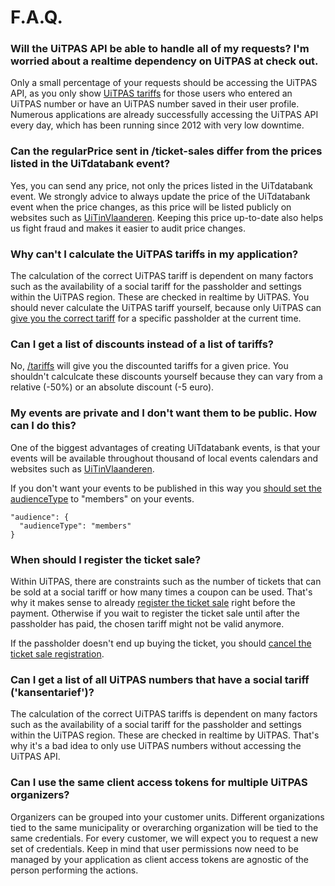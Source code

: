 # F.A.Q.

### Will the UiTPAS API be able to handle all of my requests? I'm worried about a realtime dependency on UiTPAS at check out.

Only a small percentage of your requests should be accessing the UiTPAS API, as you only show [UiTPAS tariffs](/reference/uitpas.json/paths/~1tariffs/get) for those users who entered an UiTPAS number or have an UiTPAS number saved in their user profile. Numerous applications are already successfully accessing the UiTPAS API every day, which has been running since 2012 with very low downtime.

### Can the regularPrice sent in /ticket-sales differ from the prices listed in the UiTdatabank event?

Yes, you can send any price, not only the prices listed in the UiTdatabank event.
We strongly advice to always update the price of the UiTdatabank event when the price changes, as this price will be listed publicly on websites such as [UiTinVlaanderen](http://www.uitinvlaanderen.be).
Keeping this price up-to-date also helps us fight fraud and makes it easier to audit price changes.

### Why can't I calculate the UiTPAS tariffs in my application?

The calculation of the correct UiTPAS tariff is dependent on many factors such as the availability of a social tariff for the passholder and settings within the UiTPAS region. These are checked in realtime by UiTPAS. You should never calculate the UiTPAS tariff yourself, because only UiTPAS can [give you the correct tariff](/reference/uitpas.json/paths/~1tariffs/get) for a specific passholder at the current time.

### Can I get a list of discounts instead of a list of tariffs?

No, [/tariffs](/reference/uitpas.json/paths/~1tariffs/get) will give you the discounted tariffs for a given price.
You shouldn't calculcate these discounts yourself because they can vary from a relative (-50%) or an absolute discount (-5 euro).

### My events are private and I don't want them to be public. How can I do this?

One of the biggest advantages of creating UiTdatabank events, is that your events will be available throughout thousand of local events calendars and websites such as [UiTinVlaanderen](http://www.uitinvlaanderen.be).

If you don't want your events to be published in this way you [should set the audienceType](https://documentatie.uitdatabank.be/content/json-ld-crud-api/latest/events/event-audience.html) to "members" on your events.

```
"audience": {
  "audienceType": "members"
}
```

### When should I register the ticket sale?

Within UiTPAS, there are constraints such as the number of tickets that can be sold at a social tariff or how many times a coupon can be used.
That's why it makes sense to already [register the ticket sale](/reference/uitpas.json/paths/~1ticket-sales/post) right before the payment.
Otherwise if you wait to register the ticket sale until after the passholder has paid, the chosen tariff might not be valid anymore.

If the passholder doesn't end up buying the ticket, you should [cancel the ticket sale registration](/reference/uitpas.json/paths/~1ticket-sales~1%7BticketSaleId%7D/delete).

### Can I get a list of all UiTPAS numbers that have a social tariff ('kansentarief')?

The calculation of the correct UiTPAS tariffs is dependent on many factors such as the availability of a social tariff for the passholder and settings within the UiTPAS region. These are checked in realtime by UiTPAS. That's why it's a bad idea to only use UiTPAS numbers without accessing the UiTPAS API.

### Can I use the same client access tokens for multiple UiTPAS organizers?

Organizers can be grouped into your customer units. Different organizations tied to the same municipality or overarching organization will be tied to the same credentials. For every customer, we will expect you to request a new set of credentials. Keep in mind that user permissions now need to be managed by your application as client access tokens are agnostic of the person performing the actions.
